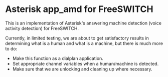 Asterisk app_amd for FreeSWITCH
===============================

This is an implementation of Asterisk's answering machine detection (voice
activity detection) for FreeSWITCH.

Currently, in limited testing, we are about to get satisfactory results in
determining what is a human and what is a machine, but there is much more to
do:

* Make this function as a dialplan application.
* Set appropriate channel variables when a human/machine is detected.
* Make sure that we are unlocking and cleaning up where necessary.
